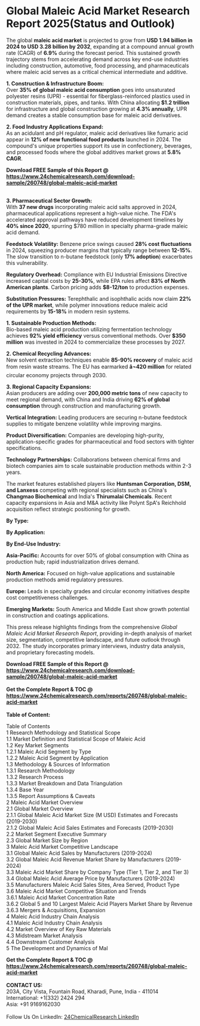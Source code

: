 <h1>Global Maleic Acid Market Research Report 2025(Status and Outlook)</h1><p>The global <strong>maleic acid market</strong> is projected to grow from <strong>USD 1.94 billion in 2024 to USD 3.28 billion by 2032</strong>, expanding at a compound annual growth rate (CAGR) of <strong>6.9%</strong> during the forecast period. This sustained growth trajectory stems from accelerating demand across key end-use industries including construction, automotive, food processing, and pharmaceuticals where maleic acid serves as a critical chemical intermediate and additive.</p><p><strong>1. Construction &amp; Infrastructure Boom:</strong><br>
Over <strong>35% of global maleic acid consumption</strong> goes into unsaturated polyester resins (UPR) - essential for fiberglass-reinforced plastics used in construction materials, pipes, and tanks. With China allocating <strong>$1.2 trillion</strong> for infrastructure and global construction growing at <strong>4.3% annually</strong>, UPR demand creates a stable consumption base for maleic acid derivatives.</p><p><strong>2. Food Industry Applications Expand:</strong><br>
As an acidulant and pH regulator, maleic acid derivatives like fumaric acid appear in <strong>12% of new functional food products</strong> launched in 2024. The compound's unique properties support its use in confectionery, beverages, and processed foods where the global additives market grows at <strong>5.8% CAGR</strong>.</p><div><b>Download FREE Sample of this Report @ 
            <a href="https://www.24chemicalresearch.com/download-sample/260748/global-maleic-acid-market">
            https://www.24chemicalresearch.com/download-sample/260748/global-maleic-acid-market</a></b></div><br><p><strong>3. Pharmaceutical Sector Growth:</strong><br>
With <strong>37 new drugs</strong> incorporating maleic acid salts approved in 2024, pharmaceutical applications represent a high-value niche. The FDA's accelerated approval pathways have reduced development timelines by <strong>40% since 2020</strong>, spurring $780 million in specialty pharma-grade maleic acid demand.</p><p><strong>Feedstock Volatility:</strong> Benzene price swings caused <strong>28% cost fluctuations</strong> in 2024, squeezing producer margins that typically range between <strong>12-15%</strong>. The slow transition to n-butane feedstock (only <strong>17% adoption</strong>) exacerbates this vulnerability.</p><p><strong>Regulatory Overhead:</strong> Compliance with EU Industrial Emissions Directive increased capital costs by <strong>25-30%</strong>, while EPA rules affect <strong>83% of North American plants</strong>. Carbon pricing adds <strong>$8-12/ton</strong> to production expenses.</p><p><strong>Substitution Pressures:</strong> Terephthalic and isophthalic acids now claim <strong>22% of the UPR market</strong>, while polymer innovations reduce maleic acid requirements by <strong>15-18%</strong> in modern resin systems.</p><p><strong>1. Sustainable Production Methods:</strong><br>
Bio-based maleic acid production utilizing fermentation technology achieves <strong>92% yield efficiency</strong> versus conventional methods. Over <strong>$350 million</strong> was invested in 2024 to commercialize these processes by 2027.</p><p><strong>2. Chemical Recycling Advances:</strong><br>
New solvent extraction techniques enable <strong>85-90% recovery</strong> of maleic acid from resin waste streams. The EU has earmarked <strong>â¬420 million</strong> for related circular economy projects through 2030.</p><p><strong>3. Regional Capacity Expansions:</strong><br>
Asian producers are adding over <strong>200,000 metric tons</strong> of new capacity to meet regional demand, with China and India driving <strong>62% of global consumption</strong> through construction and manufacturing growth.</p><p><strong>Vertical Integration:</strong> Leading producers are securing n-butane feedstock supplies to mitigate benzene volatility while improving margins.</p><p><strong>Product Diversification:</strong> Companies are developing high-purity, application-specific grades for pharmaceutical and food sectors with tighter specifications.</p><p><strong>Technology Partnerships:</strong> Collaborations between chemical firms and biotech companies aim to scale sustainable production methods within 2-3 years.</p><p>The market features established players like <strong>Huntsman Corporation, DSM, and Lanxess</strong> competing with regional specialists such as China's <strong>Changmao Biochemical</strong> and India's <strong>Thirumalai Chemicals</strong>. Recent capacity expansions in Asia and M&amp;A activity like Polynt SpA's Reichhold acquisition reflect strategic positioning for growth.</p><p><strong>By Type:</strong></p><p><strong>By Application:</strong></p><p><strong>By End-Use Industry:</strong></p><p><strong>Asia-Pacific:</strong> Accounts for over 50% of global consumption with China as production hub; rapid industrialization drives demand.</p><p><strong>North America:</strong> Focused on high-value applications and sustainable production methods amid regulatory pressures.</p><p><strong>Europe:</strong> Leads in specialty grades and circular economy initiatives despite cost competitiveness challenges.</p><p><strong>Emerging Markets:</strong> South America and Middle East show growth potential in construction and coatings applications.</p><p>This press release highlights findings from the comprehensive <em>Global Maleic Acid Market Research Report</em>, providing in-depth analysis of market size, segmentation, competitive landscape, and future outlook through 2032. The study incorporates primary interviews, industry data analysis, and proprietary forecasting models.</p><div><b>Download FREE Sample of this Report @ 
            <a href="https://www.24chemicalresearch.com/download-sample/260748/global-maleic-acid-market">
            https://www.24chemicalresearch.com/download-sample/260748/global-maleic-acid-market</a></b></div><br><div><b>Get the Complete Report & TOC @ 
            <a href="https://www.24chemicalresearch.com/reports/260748/global-maleic-acid-market">
            https://www.24chemicalresearch.com/reports/260748/global-maleic-acid-market</a></b></div><br>
            <b>Table of Content:</b><p>Table of Contents<br />
1 Research Methodology and Statistical Scope<br />
1.1 Market Definition and Statistical Scope of Maleic Acid<br />
1.2 Key Market Segments<br />
1.2.1 Maleic Acid Segment by Type<br />
1.2.2 Maleic Acid Segment by Application<br />
1.3 Methodology & Sources of Information<br />
1.3.1 Research Methodology<br />
1.3.2 Research Process<br />
1.3.3 Market Breakdown and Data Triangulation<br />
1.3.4 Base Year<br />
1.3.5 Report Assumptions & Caveats<br />
2 Maleic Acid Market Overview<br />
2.1 Global Market Overview<br />
2.1.1 Global Maleic Acid Market Size (M USD) Estimates and Forecasts (2019-2030)<br />
2.1.2 Global Maleic Acid Sales Estimates and Forecasts (2019-2030)<br />
2.2 Market Segment Executive Summary<br />
2.3 Global Market Size by Region<br />
3 Maleic Acid Market Competitive Landscape<br />
3.1 Global Maleic Acid Sales by Manufacturers (2019-2024)<br />
3.2 Global Maleic Acid Revenue Market Share by Manufacturers (2019-2024)<br />
3.3 Maleic Acid Market Share by Company Type (Tier 1, Tier 2, and Tier 3)<br />
3.4 Global Maleic Acid Average Price by Manufacturers (2019-2024)<br />
3.5 Manufacturers Maleic Acid Sales Sites, Area Served, Product Type<br />
3.6 Maleic Acid Market Competitive Situation and Trends<br />
3.6.1 Maleic Acid Market Concentration Rate<br />
3.6.2 Global 5 and 10 Largest Maleic Acid Players Market Share by Revenue<br />
3.6.3 Mergers & Acquisitions, Expansion<br />
4 Maleic Acid Industry Chain Analysis<br />
4.1 Maleic Acid Industry Chain Analysis<br />
4.2 Market Overview of Key Raw Materials<br />
4.3 Midstream Market Analysis<br />
4.4 Downstream Customer Analysis<br />
5 The Development and Dynamics of Mal</p><div><b>Get the Complete Report & TOC @ 
            <a href="https://www.24chemicalresearch.com/reports/260748/global-maleic-acid-market">
            https://www.24chemicalresearch.com/reports/260748/global-maleic-acid-market</a></b></div><br><b>CONTACT US:</b><br>
            203A, City Vista, Fountain Road, Kharadi, Pune, India - 411014<br>
            International: +1(332) 2424 294<br>
            Asia: +91 9169162030 <br><br>
            Follow Us On LinkedIn: <a href="https://www.linkedin.com/company/24chemicalresearch/">24ChemicalResearch LinkedIn</a>